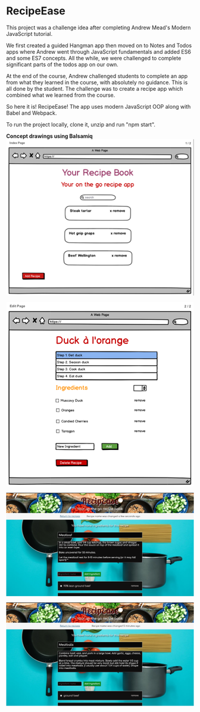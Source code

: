 # RecipeEase

This project was a challenge idea after completing Andrew Mead's Modern JavaScript tutorial.

We first created a guided Hangman app then moved on to Notes and Todos apps where Andrew went through JavaScript fundamentals and added ES6 and some ES7 concepts. All the while, we were challenged to complete significant parts of the todos app on our own.

At the end of the course, Andrew challenged students to complete an app from what they learned in the course, with absolutely no guidance. This is all done by the student. The challenge was to create a recipe app which combined what we learned from the course.

So here it is! RecipeEase! The app uses modern JavaScript OOP along with Babel and Webpack. 

To run the project locally, clone it, unzip and run "npm start". 

**Concept drawings using Balsamiq**
![Settings Window](./public/images/concept-sketch-1.png)

![Settings Window](./public/images/concept-sketch-2.png)

![Settings Window](./public/images/screencap1.png)

![Settings Window](./public/images/screencap2.png)

